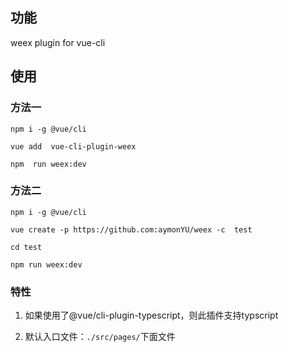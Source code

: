 ## 功能
 weex plugin for vue-cli

## 使用

### 方法一
```
npm i -g @vue/cli
```

```
vue add  vue-cli-plugin-weex 
```

```
npm  run weex:dev
```


### 方法二
```
npm i -g @vue/cli
```

```
vue create -p https://github.com:aymonYU/weex -c  test
```

```
cd test
```

```
npm run weex:dev
```


### 特性
1. 如果使用了@vue/cli-plugin-typescript，则此插件支持typscript

2. 默认入口文件：`./src/pages/`下面文件
